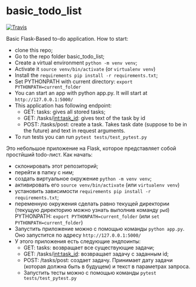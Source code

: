 # basic_todo_list
[![Travis][build-badge]][build]


[build-badge]: https://img.shields.io/travis/anton-3003/basic_todo_list/master.png?style=flat-square
[build]: https://travis-ci.org/anton-3003/basic_todo_list

Basic Flask-Based to-do application. 
How to start:
* clone this repo;
* Go to the repo folder basic_todo_list;
* Create a virtual environment `python -m venv venv`;
* Activate it `source venv/bin/activate` (or `virtualenv venv`)
* Install the `requirements pip install -r requirements.txt`;
* Set PYTHONPATH with current directory: `export PYTHONPATH=current_folder`
* You can start an app with python app.py. It will start at `http://127.0.0.1:5000/`
* This application has following endpoint: 
  * GET: tasks: gives all stored tasks;
  * GET: /tasks/<int:task_id>: gives text of the task by id
  * POST: /tasks/post: create a task. Takes task date (suppose to be in the future) and text in request arguments. 
* To run tests you can run `pytest tests/test_pytest.py`



Это небольшое приложение на Flask, которое представляет собой простйший todo-лист. 
Как начать: 
* склонировать этот репозиторий;
* перейти в папку с ним; 
* создать виртуальное окружение `python -m venv venv`;
* активировать его `source venv/bin/activate` (или `virtualenv venv`)
* установить зависимости `requirements pip install -r requirements.txt`;
* переменную окружения сделать равно текущей директории (текущую директорию можно узнать выполнив команду `pwd`) PYTHONPATH: `export PYTHONPATH=current_folder` (или `set PYTHONPATH=current_folder`)
* Запустить приложение можно с помощью команды `python app.py`. Оно запустится по адресу `http://127.0.0.1:5000/`
* У этого приложения есть следующие эндпоинты: 
  * GET: tasks: возвращает все существующие задачи;
  * GET: /tasks/<int:task_id>: возвращает задачу с заданным id; 
  * POST: /tasks/post: создает задачу. Принимает дату задачи (которая должна быть в будущем) и текст в параметрах запроса. 
  * Запустить тесты можно с помощью команды `pytest tests/test_pytest.py`


